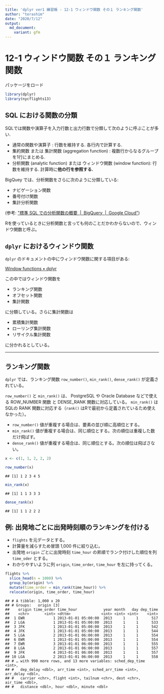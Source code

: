 ```yaml
---
title: 'dplyr ver1 練習帳 - 12-1 ウィンドウ関数 その１ ランキング関数'
author: "terashim"
date: "2020/7/12"
output:
  md_document:
    variant: gfm
---
```


# 12-1 ウィンドウ関数 その１ ランキング関数

パッケージをロード


```r
library(dplyr)
library(nycflights13)
```

## SQL における関数の分類

SQLでは関数や演算子を入力行数と出力行数で分類して次のように呼ぶことが多い.

- 通常の関数や演算子 : 行数を維持する. 各行内で計算する.
- 集約関数 または 集計関数 (aggregation function) : 複数行からなるグループを1行にまとめる.
- 分析関数 (analytic function) または ウィンドウ関数 (window function): 行数を維持する. 計算時に**他の行を参照する.**

BigQuey では、分析関数をさらに次のように分類している:

- ナビゲーション関数
- 番号付け関数
- 集計分析関数

(参考: ["標準 SQL での分析関数の概要  |  BigQuery  |  Google Cloud"](https://cloud.google.com/bigquery/docs/reference/standard-sql/analytic-function-concepts?hl=ja))

Rを使っているときに分析関数と言っても何のことだかわからないので、ウィンドウ関数と呼ぶ。

## `dplyr` におけるウィンドウ関数

`dplyr` のドキュメントの中にウィンドウ関数に関する項目がある:

[Window functions • dplyr](https://dplyr.tidyverse.org/articles/window-functions.html)

この中ではウィンドウ関数を

- ランキング関数
- オフセット関数
- 集計関数

に分類している。さらに集計関数は

- 累積集計関数
- ローリング集計関数
- リサイクル集計関数

に分かれるとしている。

---

## ランキング関数

`dplyr` では、ランキング関数
`row_number()`, `min_rank()`, `dense_rank()`
が定義されている。

`row_number()` と `min_rank()` は、 PostgreSQL や Oracle Database などで使える ROW_NUMBER 関数 と DENSE_RANK 関数に対応している。
`min_rank()` は SQLの RANK 関数に対応する（`rank()` はRで最初から定義されているため使えなかった）。

- `row_number()` 値が重複する場合は、要素の並び順に高順位とする。
- `min_rank()` 値が重複する場合は、同じ順位とする。次の順位は重複した数だけ飛ばす。
- `dense_rank()` 値が重複する場合は、同じ順位とする。次の順位は飛ばさない。


```r
x <- c(1, 1, 2, 2, 2)

row_number(x)
```

```
## [1] 1 2 3 4 5
```

```r
min_rank(x)
```

```
## [1] 1 1 3 3 3
```

```r
dense_rank(x)
```

```
## [1] 1 1 2 2 2
```

## 例: 出発地ごとに出発時刻順のランキングを付ける

- `flights` を元データとする。
- 計算量を減らすため冒頭 1,000 件に絞り込む。
- 出発地 `origin` ごとに出発時刻 `time_hour` の昇順でランク付けした順位を列 `time_oder` とする。
- わかりやすいように列 `origin`, `time_order`, `time_hour` を左に持ってくる。


```r
flights %>% 
  slice_head(n = 1000) %>% 
  group_by(origin) %>% 
  mutate(time_order = min_rank(time_hour)) %>% 
  relocate(origin, time_order, time_hour)
```

```
## # A tibble: 1,000 x 20
## # Groups:   origin [3]
##    origin time_order time_hour            year month   day dep_time
##    <chr>       <int> <dttm>              <int> <int> <int>    <int>
##  1 EWR             1 2013-01-01 05:00:00  2013     1     1      517
##  2 LGA             1 2013-01-01 05:00:00  2013     1     1      533
##  3 JFK             1 2013-01-01 05:00:00  2013     1     1      542
##  4 JFK             1 2013-01-01 05:00:00  2013     1     1      544
##  5 LGA             2 2013-01-01 06:00:00  2013     1     1      554
##  6 EWR             1 2013-01-01 05:00:00  2013     1     1      554
##  7 EWR             3 2013-01-01 06:00:00  2013     1     1      555
##  8 LGA             2 2013-01-01 06:00:00  2013     1     1      557
##  9 JFK             4 2013-01-01 06:00:00  2013     1     1      557
## 10 LGA             2 2013-01-01 06:00:00  2013     1     1      558
## # … with 990 more rows, and 13 more variables: sched_dep_time <int>,
## #   dep_delay <dbl>, arr_time <int>, sched_arr_time <int>, arr_delay <dbl>,
## #   carrier <chr>, flight <int>, tailnum <chr>, dest <chr>, air_time <dbl>,
## #   distance <dbl>, hour <dbl>, minute <dbl>
```
